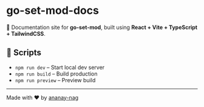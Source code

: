 # go-set-mod-docs

📖 Documentation site for **go-set-mod**, built using **React + Vite + TypeScript + TailwindCSS**.

## 🚀 Scripts
- `npm run dev` – Start local dev server
- `npm run build` – Build production
- `npm run preview` – Preview build

---
Made with ❤️ by [ananay-nag](https://github.com/ananay-nag)
